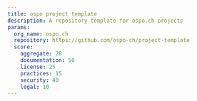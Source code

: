 ```yaml
---
title: ospo project template
description: A repository template for ospo.ch projects
params:
  org_name: ospo.ch
  repository: https://github.com/ospo-ch/project-template
  score:
    aggregate: 28
    documentation: 50
    license: 25
    practices: 15
    security: 40
    legal: 10
---
```

